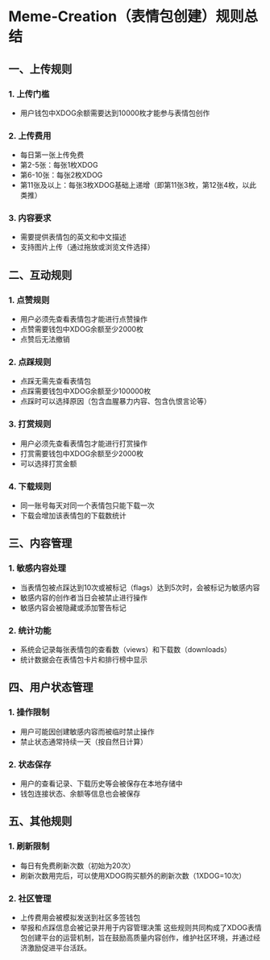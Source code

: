 # Meme-Creation（表情包创建）规则总结
## 一、上传规则
### 1. 上传门槛
- 用户钱包中XDOG余额需要达到10000枚才能参与表情包创作
### 2. 上传费用
- 每日第一张上传免费
- 第2-5张：每张1枚XDOG
- 第6-10张：每张2枚XDOG
- 第11张及以上：每张3枚XDOG基础上递增（即第11张3枚，第12张4枚，以此类推）
### 3. 内容要求
- 需要提供表情包的英文和中文描述
- 支持图片上传（通过拖放或浏览文件选择）
## 二、互动规则
### 1. 点赞规则
- 用户必须先查看表情包才能进行点赞操作
- 点赞需要钱包中XDOG余额至少2000枚
- 点赞后无法撤销
### 2. 点踩规则
- 点踩无需先查看表情包
- 点踩需要钱包中XDOG余额至少100000枚
- 点踩时可以选择原因（包含血腥暴力内容、包含仇恨言论等）
### 3. 打赏规则
- 用户必须先查看表情包才能进行打赏操作
- 打赏需要钱包中XDOG余额至少2000枚
- 可以选择打赏金额
### 4. 下载规则
- 同一账号每天对同一个表情包只能下载一次
- 下载会增加该表情包的下载数统计
## 三、内容管理
### 1. 敏感内容处理
- 当表情包被点踩达到10次或被标记（flags）达到5次时，会被标记为敏感内容
- 敏感内容的创作者当日会被禁止进行操作
- 敏感内容会被隐藏或添加警告标记
### 2. 统计功能
- 系统会记录每张表情包的查看数（views）和下载数（downloads）
- 统计数据会在表情包卡片和排行榜中显示
## 四、用户状态管理
### 1. 操作限制
- 用户可能因创建敏感内容而被临时禁止操作
- 禁止状态通常持续一天（按自然日计算）
### 2. 状态保存
- 用户的查看记录、下载历史等会被保存在本地存储中
- 钱包连接状态、余额等信息也会被保存
## 五、其他规则
### 1. 刷新限制
- 每日有免费刷新次数（初始为20次）
- 刷新次数用完后，可以使用XDOG购买额外的刷新次数（1XDOG=10次）
### 2. 社区管理
- 上传费用会被模拟发送到社区多签钱包
- 举报和点踩信息会被记录并用于内容管理决策
这些规则共同构成了XDOG表情包创建平台的运营机制，旨在鼓励高质量内容创作，维护社区环境，并通过经济激励促进平台活跃。
